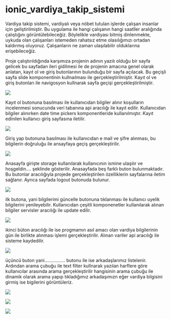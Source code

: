 # ionic_vardiya_takip_sistemi


   Vardiya takip sistemi, vardiyalı veya nöbet tutulan işlerde çalışan insanlar için geliştirilmiştir. Bu uygulama ile hangi çalışanın hangi saatller aralığında çalıştığını görüntülebileceğiz. Böylelikle vardiyası bitmiş dinlenmekte, uykuda olan çalışanları istemeden rahatsız etme olasılığımızı ortadan kaldırmış oluyoruz. Çalışanların ne zaman ulaşılabilir olduklarına erişebileceğiz.

  Proje çalıştırıldığında karşımıza projenin adının yazılı olduğu bir sayfa gelicek bu sayfadan ileri gidilmesi ile de projenin amacına genel olarak anlatan, kayıt ol ve giriş butonlarının bulunduğu bir sayfa açılacak. Bu geçişli sayfa slide komponentinin kullnaılması ile gerçekleştirilmiştir. Kayıt ol ve giriş butonları ile navigosyon kullnarak sayfa geçişi gerçekleştirilmiştir.

![](https://github.com/berfinkosemen/ionic_vardiya_takip_sistemi/blob/main/1.gif)

Kayıt ol butonuna basılması ile kullanıcıdan bilgiler alınır koşulların incelenmesi sonucunda veri tabanına api aracılığı ile kayıt edilir. Kullanıcıdan bilgiler alınırken date time pickers komponentleride kullanılmıştır. Kayıt edinilen kullanıcı
giriş sayfasına iletilir.

![](https://github.com/berfinkosemen/ionic_vardiya_takip_sistemi/blob/main/20210120_192616.gif)

Giriş yap butonuna basılması ile kullanıcıdan e mail ve şifre alınması, bu bilgilerin doğruluğu ile ansayfaya geçiş gerçekleştirilir.

![](https://github.com/berfinkosemen/ionic_vardiya_takip_sistemi/blob/main/20210120_214928.gif)


Anasayfa girişte storage kullanılarak kullanıcının ismine ulaşılır ve hoşgeldin.... şeklinde gösterilir. Anasayfada beş farklı 
buton bulunmaktadır. Bu butonlar aracılığıyla projede gerçekleştirilen özelliklerin sayfalarına iletim sağlanır. Ayrıca sayfada logout 
butonuda bulunur.

![](https://github.com/berfinkosemen/ionic_vardiya_takip_sistemi/blob/main/20210120_215030.gif)

ilk butona, yani bilgilerimi güncelle butonuna tıklanması ile kullanıcı uyelik bilgilerini yenileyebilir. Kullanıcıdan çeşitli komponenetler kullanılarak alınan bilgiler
servisler aracılığı ile update edilir.

  ![](https://github.com/berfinkosemen/ionic_vardiya_takip_sistemi/blob/main/20210120_215121.gif)
  
 ikinci büton aracılığı ile ise progmamın asıl amacı olan vardiya bilgilerinin gün ile birlikte alınması işlemi gerçekleştirilir. 
Alınan variler api aracılığı ile sisteme kaydedilir.
 
  ![](https://github.com/berfinkosemen/ionic_vardiya_takip_sistemi/blob/main/20210120_215146.gif)
  
  üçüncü buton yani................ butonu ile ise arkadaşlarımız listelenir. Ardından arama çubuğu ile text filter kullnarak
yazılan harflere göre kullanıcılar arasında arama gerçekleştirilir  hangisinin arama çubuğu ile dinamik olarak arama 
yapıp tıkladığımız 
arkadaşımızn eğer vardiya bilgisini girmiş ise bigilerini görüntüleriz.

 
 ![](https://github.com/berfinkosemen/ionic_vardiya_takip_sistemi/blob/main/20210120_215220.gif)
 
 
 ![](https://github.com/berfinkosemen/ionic_vardiya_takip_sistemi/blob/main/20210120_215319.gif)
 
 
 ![](https://github.com/berfinkosemen/ionic_vardiya_takip_sistemi/blob/main/20210120_215403.gif)
 
